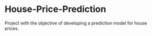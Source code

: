 # House-Price-Prediction
Project with the objective of developing a prediction model for house prices.
